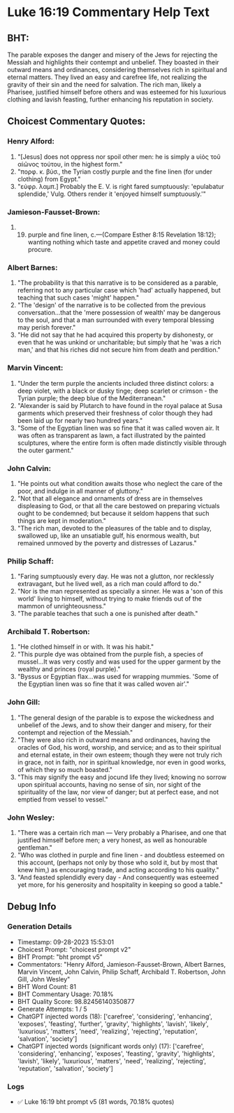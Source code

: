 # Luke 16:19 Commentary Help Text

## BHT:
The parable exposes the danger and misery of the Jews for rejecting the Messiah and highlights their contempt and unbelief. They boasted in their outward means and ordinances, considering themselves rich in spiritual and eternal matters. They lived an easy and carefree life, not realizing the gravity of their sin and the need for salvation. The rich man, likely a Pharisee, justified himself before others and was esteemed for his luxurious clothing and lavish feasting, further enhancing his reputation in society.

## Choicest Commentary Quotes:
### Henry Alford:
1. "[Jesus] does not oppress nor spoil other men: he is simply a υἱὸς τοῦ αἰῶνος τούτου, in the highest form."
2. "πορφ. κ. βύσ., the Tyrian costly purple and the fine linen (for under clothing) from Egypt."
3. "εὐφρ. λαμπ.] Probably the E. V. is right fared sumptuously: 'epulabatur splendide,' Vulg. Others render it 'enjoyed himself sumptuously.'"

### Jamieson-Fausset-Brown:
1. 19. purple and fine linen,
	c.—(Compare Esther 8:15 Revelation 18:12);
	wanting nothing which taste and appetite craved and money could
	procure.

### Albert Barnes:
1. "The probability is that this narrative is to be considered as a parable, referring not to any particular case which 'had' actually happened, but teaching that such cases 'might' happen."
2. "The 'design' of the narrative is to be collected from the previous conversation...that the 'mere possession of wealth' may be dangerous to the soul, and that a man surrounded with every temporal blessing may perish forever."
3. "He did not say that he had acquired this property by dishonesty, or even that he was unkind or uncharitable; but simply that he 'was a rich man,' and that his riches did not secure him from death and perdition."

### Marvin Vincent:
1. "Under the term purple the ancients included three distinct colors: a deep violet, with a black or dusky tinge; deep scarlet or crimson - the Tyrian purple; the deep blue of the Mediterranean."
2. "Alexander is said by Plutarch to have found in the royal palace at Susa garments which preserved their freshness of color though they had been laid up for nearly two hundred years."
3. "Some of the Egyptian linen was so fine that it was called woven air. It was often as transparent as lawn, a fact illustrated by the painted sculptures, where the entire form is often made distinctly visible through the outer garment."

### John Calvin:
1. "He points out what condition awaits those who neglect the care of the poor, and indulge in all manner of gluttony."
2. "Not that all elegance and ornaments of dress are in themselves displeasing to God, or that all the care bestowed on preparing victuals ought to be condemned; but because it seldom happens that such things are kept in moderation."
3. "The rich man, devoted to the pleasures of the table and to display, swallowed up, like an unsatiable gulf, his enormous wealth, but remained unmoved by the poverty and distresses of Lazarus."

### Philip Schaff:
1. "Faring sumptuously every day. He was not a glutton, nor recklessly extravagant, but he lived well, as a rich man could afford to do."
2. "Nor is the man represented as specially a sinner. He was a 'son of this world' living to himself, without trying to make friends out of the mammon of unrighteousness."
3. "The parable teaches that such a one is punished after death."

### Archibald T. Robertson:
1. "He clothed himself in or with. It was his habit." 
2. "This purple dye was obtained from the purple fish, a species of mussel...It was very costly and was used for the upper garment by the wealthy and princes (royal purple)."
3. "Byssus or Egyptian flax...was used for wrapping mummies. 'Some of the Egyptian linen was so fine that it was called woven air'."

### John Gill:
1. "The general design of the parable is to expose the wickedness and unbelief of the Jews, and to show their danger and misery, for their contempt and rejection of the Messiah."
2. "They were also rich in outward means and ordinances, having the oracles of God, his word, worship, and service; and as to their spiritual and eternal estate, in their own esteem; though they were not truly rich in grace, not in faith, nor in spiritual knowledge, nor even in good works, of which they so much boasted."
3. "This may signify the easy and jocund life they lived; knowing no sorrow upon spiritual accounts, having no sense of sin, nor sight of the spirituality of the law, nor view of danger; but at perfect ease, and not emptied from vessel to vessel."

### John Wesley:
1. "There was a certain rich man — Very probably a Pharisee, and one that justified himself before men; a very honest, as well as honourable gentleman." 
2. "Who was clothed in purple and fine linen - and doubtless esteemed on this account, (perhaps not only by those who sold it, but by most that knew him,) as encouraging trade, and acting according to his quality."
3. "And feasted splendidly every day - And consequently was esteemed yet more, for his generosity and hospitality in keeping so good a table."


## Debug Info
### Generation Details
- Timestamp: 09-28-2023 15:53:01
- Choicest Prompt: "choicest prompt v2"
- BHT Prompt: "bht prompt v5"
- Commentators: "Henry Alford, Jamieson-Fausset-Brown, Albert Barnes, Marvin Vincent, John Calvin, Philip Schaff, Archibald T. Robertson, John Gill, John Wesley"
- BHT Word Count: 81
- BHT Commentary Usage: 70.18%
- BHT Quality Score: 98.82456140350877
- Generate Attempts: 1 / 5
- ChatGPT injected words (18):
	['carefree', 'considering', 'enhancing', 'exposes', 'feasting', 'further', 'gravity', 'highlights', 'lavish', 'likely', 'luxurious', 'matters', 'need', 'realizing', 'rejecting', 'reputation', 'salvation', 'society']
- ChatGPT injected words (significant words only) (17):
	['carefree', 'considering', 'enhancing', 'exposes', 'feasting', 'gravity', 'highlights', 'lavish', 'likely', 'luxurious', 'matters', 'need', 'realizing', 'rejecting', 'reputation', 'salvation', 'society']

### Logs
- ✅ Luke 16:19 bht prompt v5 (81 words, 70.18% quotes)